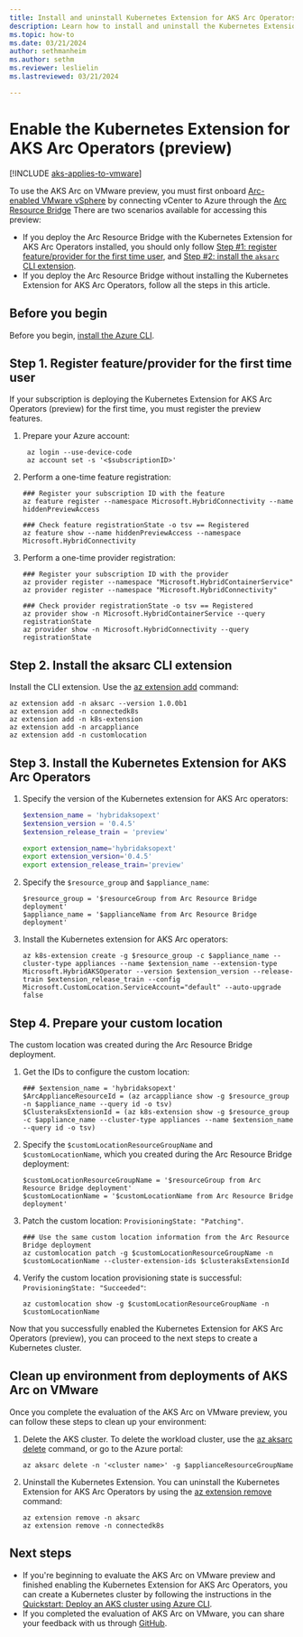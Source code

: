 ```yaml
---
title: Install and uninstall Kubernetes Extension for AKS Arc Operators (preview)
description: Learn how to install and uninstall the Kubernetes Extension for AKS Arc Operators.
ms.topic: how-to
ms.date: 03/21/2024
author: sethmanheim
ms.author: sethm 
ms.reviewer: leslielin
ms.lastreviewed: 03/21/2024

---
```


# Enable the Kubernetes Extension for AKS Arc Operators (preview)

[!INCLUDE [aks-applies-to-vmware](includes/aks-hci-applies-to-skus/aks-applies-to-vmware.md)]

To use the AKS Arc on VMware preview, you must first onboard [Arc-enabled VMware vSphere](/azure/azure-arc/vmware-vsphere/overview) by connecting vCenter to Azure through the [Arc Resource Bridge](/azure/azure-arc/resource-bridge/overview) There are two scenarios available for accessing this preview:

- If you deploy the Arc Resource Bridge with the Kubernetes Extension for AKS Arc Operators installed, you should only follow [Step #1: register feature/provider for the first time user](#step-1-register-featureprovider-for-the-first-time-user), and [Step #2: install the `aksarc` CLI extension](#step-2-install-the-aksarc-cli-extension).
- If you deploy the Arc Resource Bridge without installing the Kubernetes Extension for AKS Arc Operators, follow all the steps in this article.

## Before you begin

Before you begin, [install the Azure CLI](/cli/azure/install-azure-cli-windows?tabs=azure-cli).

## Step 1. Register feature/provider for the first time user

If your subscription is deploying the Kubernetes Extension for AKS Arc Operators (preview) for the first time, you must register the preview features.

1. Prepare your Azure account:

   ```azurecli
    az login --use-device-code
    az account set -s '<$subscriptionID>'
    ```

1. Perform a one-time feature registration:

   ```azurecli
   ### Register your subscription ID with the feature
   az feature register --namespace Microsoft.HybridConnectivity --name hiddenPreviewAccess

   ### Check feature registrationState -o tsv == Registered
   az feature show --name hiddenPreviewAccess --namespace Microsoft.HybridConnectivity
    ```

1. Perform a one-time provider registration:

   ```azurecli
   ### Register your subscription ID with the provider
   az provider register --namespace "Microsoft.HybridContainerService" 
   az provider register --namespace "Microsoft.HybridConnectivity"

   ### Check provider registrationState -o tsv == Registered
   az provider show -n Microsoft.HybridContainerService --query registrationState
   az provider show -n Microsoft.HybridConnectivity --query registrationState
   ```

## Step 2. Install the aksarc CLI extension

Install the CLI extension. Use the [az extension add](/cli/azure/extension#az-extension-add) command:

```azurecli
az extension add -n aksarc --version 1.0.0b1
az extension add -n connectedk8s
az extension add -n k8s-extension
az extension add -n arcappliance
az extension add -n customlocation
```

## Step 3. Install the Kubernetes Extension for AKS Arc Operators

1. Specify the version of the Kubernetes extension for AKS Arc operators:

   ```PowerShell
   $extension_name = 'hybridaksopext'
   $extension_version = '0.4.5'
   $extension_release_train = 'preview'
   ```

   ```Bash
   export extension_name='hybridaksopext'
   export extension_version='0.4.5'
   export extension_release_train='preview'
   ```

1. Specify the `$resource_group` and `$appliance_name`:

   ```azurecli
   $resource_group = '$resourceGroup from Arc Resource Bridge deployment'
   $appliance_name = '$applianceName from Arc Resource Bridge deployment'
   ```

1. Install the Kubernetes extension for AKS Arc operators:

   ```azurecli
   az k8s-extension create -g $resource_group -c $appliance_name --cluster-type appliances --name $extension_name --extension-type Microsoft.HybridAKSOperator --version $extension_version --release-train $extension_release_train --config Microsoft.CustomLocation.ServiceAccount="default" --auto-upgrade false 
   ```

## Step 4. Prepare your custom location

The custom location was created during the Arc Resource Bridge deployment.

1. Get the IDs to configure the custom location:

   ```azurecli
   ### $extension_name = 'hybridaksopext'
   $ArcApplianceResourceId = (az arcappliance show -g $resource_group -n $appliance_name --query id -o tsv)
   $ClusteraksExtensionId = (az k8s-extension show -g $resource_group -c $appliance_name --cluster-type appliances --name $extension_name --query id -o tsv)
   ```

1. Specify the `$customLocationResourceGroupName` and `$customLocationName`, which you created during the Arc Resource Bridge deployment:

   ```azurecli
   $customLocationResourceGroupName = '$resourceGroup from Arc Resource Bridge deployment'
   $customLocationName = '$customLocationName from Arc Resource Bridge deployment'
   ```

1. Patch the custom location: `ProvisioningState: "Patching"`. 

   ```azurecli
   ### Use the same custom location information from the Arc Resource Bridge deployment
   az customlocation patch -g $customLocationResourceGroupName -n $customLocationName --cluster-extension-ids $clusteraksExtensionId
   ```

1. Verify the custom location provisioning state is successful: `ProvisioningState: "Succeeded"`:

   ```azurecli
   az customlocation show -g $customLocationResourceGroupName -n $customLocationName 
   ```

Now that you successfully enabled the Kubernetes Extension for AKS Arc Operators (preview), you can proceed to the next steps to create a Kubernetes cluster.

## Clean up environment from deployments of AKS Arc on VMware

Once you complete the evaluation of the AKS Arc on VMware preview, you can follow these steps to clean up your environment:

1. Delete the AKS cluster. To delete the workload cluster, use the [az aksarc delete](/cli/azure/aksarc#az-aksarc-delete) command, or go to the Azure portal:

   ```azurecli
   az aksarc delete -n '<cluster name>' -g $applianceResourceGroupName
   ```

1. Uninstall the Kubernetes Extension. You can uninstall the Kubernetes Extension for AKS Arc Operators by using the [az extension remove](/cli/azure/extension#az-extension-remove) command:

   ```azurecli
   az extension remove -n aksarc
   az extension remove -n connectedk8s
   ```

## Next steps

- If you're beginning to evaluate the AKS Arc on VMware preview and finished enabling the Kubernetes Extension for AKS Arc Operators, you can create a Kubernetes cluster by following the instructions in the [Quickstart: Deploy an AKS cluster using Azure CLI](aks-vmware-quickstart-deploy.md).
- If you completed the evaluation of AKS Arc on VMware, you can share your feedback with us through [GitHub](https://github.com/Azure/aksArc/issues).
